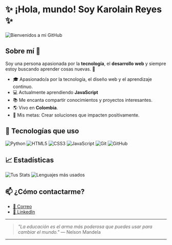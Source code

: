 # ✨ ¡Hola, mundo! Soy Karolain Reyes ✨

![Bienvenidos a mi GitHub]([https://fakeimg.pl/1200x300/87CEEB/ffffff/?text=Bienvenidos%20a%20mi%20GitHub&font=lobster](https://drive.google.com/file/d/1Mp-UCOl6NF8d7fLgp_Q0uenw2-_QSly7/view?usp=drive_link))


## Sobre mí 💬
Soy una persona apasionada por la **tecnología**, el **desarrollo web** y siempre estoy buscando aprender cosas nuevas. 🚀

- 🎓 Apasionado/a por la tecnología, el diseño web y el aprendizaje continuo.
- 💻 Actualmente aprendiendo **JavaScript**
- 📚 Me encanta compartir conocimientos y proyectos interesantes.
- 🌎 Vivo en **Colombia**.
- 🎯 Mis metas: Crear soluciones que impacten positivamente.

## 🔧 Tecnologías que uso

![Python](https://img.shields.io/badge/Python-3776AB?style=for-the-badge&logo=python&logoColor=white)
![HTML5](https://img.shields.io/badge/html5-%23E34F26.svg?style=for-the-badge&logo=html5&logoColor=white)
![CSS3](https://img.shields.io/badge/css3-%231572B6.svg?style=for-the-badge&logo=css3&logoColor=white)
![JavaScript](https://img.shields.io/badge/javascript-%23F7DF1E.svg?style=for-the-badge&logo=javascript&logoColor=black)
![Git](https://img.shields.io/badge/git-%23F05033.svg?style=for-the-badge&logo=git&logoColor=white)
![GitHub](https://img.shields.io/badge/github-%23121011.svg?style=for-the-badge&logo=github&logoColor=white)

## 📈 Estadísticas

![Tus Stats](https://github-readme-stats.vercel.app/api?username=KarolainReyes&show_icons=true&theme=tokyonight)
![Lenguajes más usados](https://github-readme-stats.vercel.app/api/top-langs/?username=KarolainReyes&layout=compact&theme=tokyonight)

## 📫 ¿Cómo contactarme?

- [📧 Correo](reyeskarol0412@gmail.com)
- [💼 LinkedIn](https://www.linkedin.com/in/karolain-reyes-45b679348/)


---

> _"La educación es el arma más poderosa que puedes usar para cambiar el mundo."_ — Nelson Mandela

---
